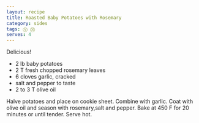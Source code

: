 ```yaml
---
layout: recipe
title: Roasted Baby Potatoes with Rosemary
category: sides
tags: Ⓥ ㉚
serves: 4
---
```


Delicious!

- 2 lb baby potatoes
- 2 T fresh chopped rosemary leaves
- 6 cloves garlic, cracked
- salt and pepper to taste
- 2 to 3 T olive oil

Halve potatoes and place on cookie sheet. Combine with garlic. Coat with olive oil and season with rosemary,salt and pepper. Bake at 450 F for 20 minutes or until tender. Serve hot.
